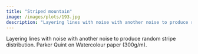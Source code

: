 ```yaml
---
title: "Striped mountain"
image: /images/plots/193.jpg
description: "Layering lines with noise with another noise to produce random stripe distribution. Parker Quint on Watercolour paper (300g/m)."
---
```


Layering lines with noise with another noise to produce random stripe distribution. Parker Quint on Watercolour paper (300g/m).
